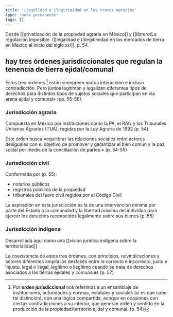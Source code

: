 ```yaml
---
title: 'ilegalidad e ilegitimidad en los tratos agrarios'
type: 'nota permanente'
tags: []
---
```


Desde [[privatización de la propiedad agraria en México]] y [[librero/La regulación imposible. (I)legalidad e (i)legitimidad en los mercados de tierra en México al inicio del siglo xxi]], p. 54.

## hay tres órdenes jurisdiccionales que regulan la tenencia de tierra ejidal/comunal

Estos tres órdenes [^1] están siempreen mutua interacción e incluso contradicción. Pero juntos legitiman y legalizan diferentes tipos de derechos para distintos tipos de sujetos sociales que participan en «la arena ejidal y comunal» (pp. 55-56).

### Jurisdicción agraria

Compuesta en México por instituciones como la PA, el RAN y los Tribunales Unitarios Agrarios (TUA), regidas por la Ley Agraria de 1992 (p. 54)

Este órden busca «equilibrar las relaciones sociales entre actores desiguales con el objetivo de promover y garantizar el bien común y la paz social por medio de la conciliación de partes.» (p. 54-55)

### Jurisdicción civil 

Conformada por (p. 55):

- notarios públicos
- registros públicos de la propiedad
- tribunales del fuero civil regidos por el Código Civil 

La aspiración en esta jurisdicción es la de una intervención mínima por parte del Estado o la comunidad y la libertad máxima del individuo para ejercer los derechos reconocidos legalmente sobre sus bienes (p. 55)

### Jurisdicción indígena

Desarrollada aquí como una [[visión jurídica indígena sobre la territorialidad]]

La coexistencia de estos tres órdenes, con principios, reivindicaciones y actores diferentes amplía los desfases entre lo correcto e incorrecto, justo e injusto, legal o ilegal, legítimo o ilegítimo cuando se trata de derechos asociados a las tierras ejidales y comunales (p. 57)

[^1]: Por **orden jurisdiccional** nos referimos a un ensamblaje de instituciones, autoridades y normas, estatales y sociales (si es que cabe tal distinción), con una lógica compartida, aunque en ocasiones con ciertas contradicciones a su interior, que generan orden y sentido en la producción de la propiedad/territorio ejidal y comunal. (p. 54)
